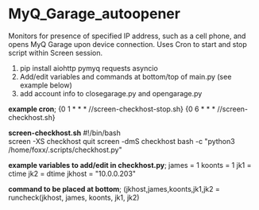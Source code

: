 # MyQ_Garage_autoopener
Monitors for presence of specified IP address, such as a cell phone, and opens MyQ Garage upon device connection. Uses Cron to start and stop script within Screen session.



1. pip install aiohttp pymyq requests asyncio
2. Add/edit variables and commands at bottom/top of main.py (see example below)
3. add account info to closegarage.py and opengarage.py
  
  
  
  
**example cron**;
{0 1 * * * /<path to scripts>/screen-checkhost-stop.sh}
{0 6 * * * /<path to scripts>/screen-checkhost.sh}

**screen-checkhost.sh**
#!/bin/bash  
screen -XS checkhost quit
screen -dmS checkhost bash -c "python3 /home/foxx/.scripts/checkhost.py"
  
**example variables to add/edit in checkhost.py**;
james = 1
koonts = 1
jk1 = ctime
jk2 = dtime
jkhost = "10.0.0.203"
  
**command to be placed at bottom**;
(jkhost,james,koonts,jk1,jk2 = runcheck(jkhost, james, koonts, jk1, jk2)
  
  
  
